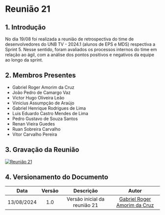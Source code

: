 # Reunião 21

## 1. Introdução

No dia 19/08 foi realizada a reunião de retrospectiva do time de desenvolvedores do UNB TV - 2024.1 (alunos de EPS e MDS) respectiva a Sprint 5. Nesse sentido, foram avaliados os processos internos do time em relação ao ágil, com a análise dos pontos positivos e negativos da equipe ao longo da sprint.

## 2. Membros Presentes

  - Gabriel Roger Amorim da Cruz
  - João Pedro de Camargo Vaz
  - Victor Hugo Oliveira Leão
  - Vinicius Assumpção de Araújo
  - Gabriel Henrique Rodrigues de Lima
  - Luis Eduardo Castro Mendes de Lima
  - Pedro Gustavo de Souza Santos
  - Renan Vieira Guedes
  - Ruan Sobreira Carvalho
  - Vitor Carvalho Pereira

## 3. Gravação da Reunião

[![Reunião 21](https://img.youtube.com/vi/xbOqkMWi9QY/maxresdefault.jpg)](https://www.youtube.com/watch?v=xbOqkMWi9QY)

## 4. Versionamento do Documento

| Data | Versão | Descrição | Autor |
| :-----: | :-------------: | :---------------: | :-: |
| 13/08/2024 | 1.0 | Versão inicial da reunião 21 | [Gabriel Roger Amorim da Cruz](https://github.com/GabrielRoger07) |